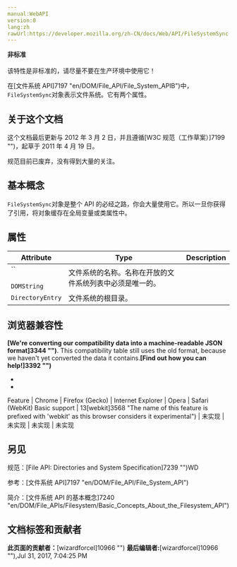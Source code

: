 ```yaml
---
manual:WebAPI
version:0
lang:zh
rawUrl:https://developer.mozilla.org/zh-CN/docs/Web/API/FileSystemSync
---
```






**非标准**<br></br>该特性是非标准的，请尽量不要在生产环境中使用它！





在[文件系统 API]7197 "en/DOM/File_API/File_System_APIB")中，`FileSystemSync`对象表示文件系统。它有两个属性。


## 关于这个文档<a name="关于这个文档"></a>


这个文档最后更新与 2012 年 3 月 2 日，并且遵循[W3C 规范（工作草案）]7199 "")，起草于 2011 年 4 月 19 日。



规范目前已废弃，没有得到大量的关注。


## 基本概念<a name="基本概念"></a>


`FileSystemSync`对象是整个 API 的必经之路，你会大量使用它。所以一旦你获得了引用，将对象缓存在全局变量或类属性中。


## 属性<a name="属性"></a>
Attribute | Type | Description 
 ---  |  ---  |  ---  | 
 | ``<br></br>`DOMString` | 文件系统的名称。名称在开放的文件系统列表中必须是唯一的。 
 | `DirectoryEntry` | 文件系统的根目录。 


## 浏览器兼容性<a name="Browser_Compatibility"></a>


**[We&#39;re converting our compatibility data into a machine-readable JSON format]3344 "")**. This compatibility table still uses the old format, because we haven&#39;t yet converted the data it contains.**[Find out how you can help!]3392 "")**


* 
* 
Feature | Chrome | Firefox (Gecko) | Internet Explorer | Opera | Safari (WebKit) 
Basic support | 13[webkit]3568 "The name of this feature is prefixed with 'webkit' as this browser considers it experimental") | 未实现 | 未实现 | 未实现 | 未实现 




## 另见<a name="另见"></a>


规范：[File API: Directories and System Specification]7239 "")WD



参考：[文件系统 API]7197 "en/DOM/File_API/File_System_API")



简介：[文件系统 API 的基本概念]7240 "en/DOM/File_APIs/Filesystem/Basic_Concepts_About_the_Filesystem_API")




## 文档标签和贡献者
**此页面的贡献者：**[wizardforcel]10966 "")
**最后编辑者:**[wizardforcel]10966 ""),<time>Jul 31, 2017, 7:04:25 PM</time>


